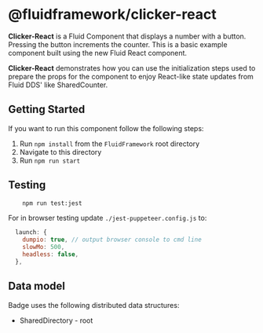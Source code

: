 # @fluidframework/clicker-react

**Clicker-React** is a Fluid Component that displays a number with a button. Pressing the button
increments the counter. This is a basic example component built using the new Fluid React component.

**Clicker-React** demonstrates how you can use the initialization steps used to prepare the props for the component to enjoy React-like state updates from Fluid DDS' like SharedCounter.

## Getting Started

If you want to run this component follow the following steps:

1. Run `npm install` from the `FluidFramework` root directory
2. Navigate to this directory
3. Run `npm run start`

## Testing

```bash
    npm run test:jest
```

For in browser testing update `./jest-puppeteer.config.js` to:

```javascript
  launch: {
    dumpio: true, // output browser console to cmd line
    slowMo: 500,
    headless: false,
  },
```

## Data model

Badge uses the following distributed data structures:

- SharedDirectory - root
